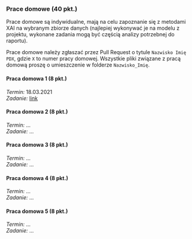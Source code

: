 ### Prace domowe (40 pkt.)
Prace domowe są indywidualne, mają na celu zapoznanie się z metodami XAI na wybranym zbiorze danych (najlepiej wykonywać je na modelu z projektu, wykonane zadania mogą być częścią analizy potrzebnej do raportu).

Prace domowe należy zgłaszać przez Pull Request o tytule `Nazwisko Imię PDX`, gdzie `X` to numer pracy domowej. Wszystkie pliki związane z pracą domową proszę o umieszczenie w folderze `Nazwisko_Imię`. 

#### Praca domowa 1 (8 pkt.)  
*Termin:* 18.03.2021   
*Zadanie:* [link](https://github.com/mini-pw/2021L-WB-XAI-1/issues/7)
#### Praca domowa 2 (8 pkt.)  
*Termin:* ...  
*Zadanie:* ...
#### Praca domowa 3 (8 pkt.)  
*Termin:* ...   
*Zadanie:* ...
#### Praca domowa 4 (8 pkt.)  
*Termin:* ...    
*Zadanie:* ...
#### Praca domowa 5 (8 pkt.)  
*Termin:* ...    
*Zadanie:* ...



